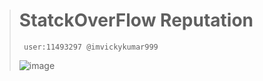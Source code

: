 ># StatckOverFlow Reputation
>
>      user:11493297 @imvickykumar999
>
>![image](https://github.com/imvickykumar999/StatckOverFlow-Reputation/assets/50515418/122224d5-9475-4c80-9a7a-d062969649af)
